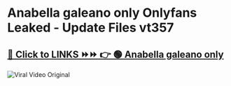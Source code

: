 
 # Anabella galeano only Onlyfans Leaked - Update Files vt357

## <h2><a href="https://clipsfans.com/Anabella_galeano_only&ref=git">🔗 Click to LINKS ⏩⏩ 👉 🟢 Anabella galeano only </a></h2>

<a href="https://clipsfans.com/Anabella_galeano_only&ref=git" rel="nofollow" data-target="animated-image.originalLink"><img src="https://i.ibb.co.com/xMMVF88/686577567.gif" alt="Viral Video Original" style="max-width: 100%; display: inline-block;" data-target="animated-image.originalImage"></a>

